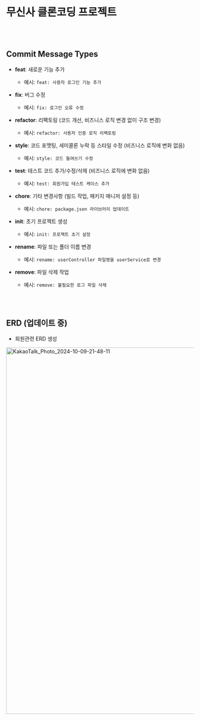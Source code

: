 <h1>무신사 클론코딩 프로젝트</h1>
<br>
<br>





## Commit Message Types

- **feat**: 새로운 기능 추가
    - 예시: `feat: 사용자 로그인 기능 추가`
  

- **fix**: 버그 수정
    - 예시: `fix: 로그인 오류 수정`
  

- **refactor**: 리팩토링 (코드 개선, 비즈니스 로직 변경 없이 구조 변경)
    - 예시: `refactor: 사용자 인증 로직 리팩토링`
  

- **style**: 코드 포맷팅, 세미콜론 누락 등 스타일 수정 (비즈니스 로직에 변화 없음)
    - 예시: `style: 코드 들여쓰기 수정`
  

- **test**: 테스트 코드 추가/수정/삭제 (비즈니스 로직에 변화 없음)
    - 예시: `test: 회원가입 테스트 케이스 추가`
  

- **chore**: 기타 변경사항 (빌드 작업, 패키지 매니저 설정 등)
    - 예시: `chore: package.json 라이브러리 업데이트`
  

- **init**: 초기 프로젝트 생성
    - 예시: `init: 프로젝트 초기 설정`
  

- **rename**: 파일 또는 폴더 이름 변경
    - 예시: `rename: userController 파일명을 userService로 변경`
  

- **remove**: 파일 삭제 작업
    - 예시: `remove: 불필요한 로그 파일 삭제`
<br>
<br>


## ERD (업데이트 중)
- 회원관련 ERD 생성
<img width="984" alt="KakaoTalk_Photo_2024-10-09-21-48-11" src="https://github.com/user-attachments/assets/1a36e468-2724-400b-8209-ed6873889bb6">



